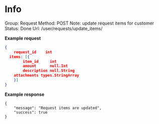 # Info

Group: Request
Method: POST
Note: update request items for customer
Status: Done
Url: /user/requests/update_items/

**Example request**

```json
{      
	request_id    int                     
  items: [{
		item_id     int        
		amount      null.Int   
		description null.String 
    attachments types.StringArray
	}]                    
}
```

**Example response** 

```tsx
{
    "message": "Request items are updated",
    "success": true
}
```